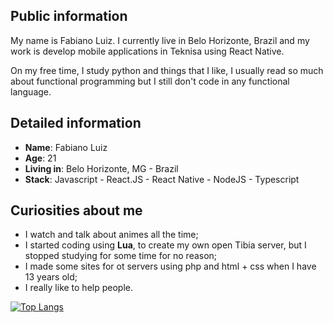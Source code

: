 ## Public information

My name is Fabiano Luiz. I currently live in Belo Horizonte, Brazil and my work is develop mobile applications in Teknisa using React Native.

On my free time, I study python and things that I like, I usually read so much about functional programming but I still don't code in any functional language.

## Detailed information

- **Name**: Fabiano Luiz
- **Age**: 21
- **Living in**: Belo Horizonte, MG - Brazil
- **Stack**: Javascript - React.JS - React Native - NodeJS - Typescript

## Curiosities about me

- I watch and talk about animes all the time;
- I started coding using **Lua**, to create my own open Tibia server, but I stopped studying for some time for no reason;
- I made some sites for ot servers using php and html + css when I have 13 years old;
- I really like to help people.

[![Top Langs](https://github-readme-stats.vercel.app/api/top-langs/?username=Fabianolvs&layout=compact)](https://github.com/Fabianolvs/github-readme-stats)

